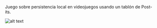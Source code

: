 Juego sobre persistencia local en videojuegos usando un tablón de Post-its.


![alt text](https://i.ibb.co/w76pQjH/Postitimage.png)
